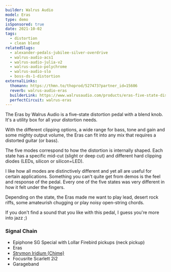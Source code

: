 ```yaml
---
builder: Walrus Audio
model: Eras
type: demo
isSponsored: true
date: 2021-10-02
tags:
  - distortion
  - clean blend
relatedSlugs:
  - alexander-pedals-jubilee-silver-overdrive
  - walrus-audio-acs1
  - walrus-audio-julia-v2
  - walrus-audio-polychrome
  - walrus-audio-slo
  - boss-ds-1-distortion
externalLinks:
  thomann: https://thmn.to/thoprod/527473?partner_id=15606
  reverb: walrus-audio-eras
  builderLink: https://www.walrusaudio.com/products/eras-five-state-distortion
  perfectCircuit: walrus-eras
---
```


The Eras by Walrus Audio is a five-state distortion pedal with a blend knob. It's a utility box for all your distortion needs.

With the different clipping options, a wide range for bass, tone and gain and some mighty output volume, the Eras can fit into any mix that requires a distorted guitar (or bass).

The five modes correspond to how the distortion is internally shaped. Each state has a specific mid-cut (slight or deep cut) and different hard clipping diodes (LEDs, silicon or silicon+LED).

I like how all modes are distinctively different and yet all are useful for certain applications. Something you can't quite get from demos is the feel and response of the pedal. Every one of the five states was very different in how it felt under the fingers.

Depending on the state, the Eras made me want to play lead, desert rock riffs, some amateurish chugging or play noisy open-string chords.

If you don't find a sound that you like with this pedal, I guess you're more into jazz ;)

### Signal Chain

- Epiphone SG Special with Lollar Firebird pickups (neck pickup)
- Eras
- [Strymon Iridium (Chime)](/demos/strymon-iridium)
- Focusrite Scarlett 2i2
- Garageband
